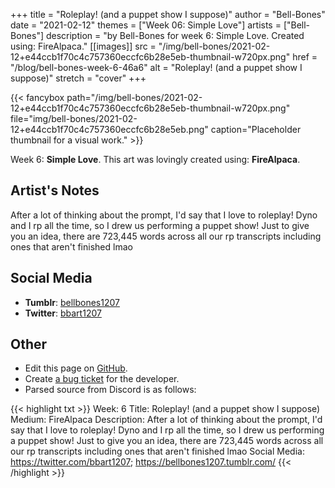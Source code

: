 +++
title =       "Roleplay! (and a puppet show I suppose)"
author =      "Bell-Bones"
date =        "2021-02-12"
themes =      ["Week 06: Simple Love"]
artists =     ["Bell-Bones"]
description = "by Bell-Bones for week 6: Simple Love. Created using: FireAlpaca."
[[images]]
      src = "/img/bell-bones/2021-02-12+e44ccb1f70c4c757360eccfc6b28e5eb-thumbnail-w720px.png"
      href = "/blog/bell-bones-week-6-46a6"
      alt = "Roleplay! (and a puppet show I suppose)"
      stretch = "cover"
+++


{{< fancybox path="/img/bell-bones/2021-02-12+e44ccb1f70c4c757360eccfc6b28e5eb-thumbnail-w720px.png" file="img/bell-bones/2021-02-12+e44ccb1f70c4c757360eccfc6b28e5eb.png" caption="Placeholder thumbnail for a visual work." >}}


Week 6: **Simple Love**. This art was lovingly created using: **FireAlpaca**.

## Artist's Notes

After a lot of thinking about the prompt, I'd say that I love to roleplay! Dyno and I rp all the time, so I drew us performing a puppet show! Just to give you an idea, there are 723,445 words across all our rp transcripts including ones that aren't finished lmao

## Social Media

- **Tumblr**: <a href='https://bellbones1207.tumblr.com' target='_blank'>bellbones1207</a>
- **Twitter**: <a href='https://twitter.com/bbart1207' target='_blank'>bbart1207</a>

## Other

- Edit this page on [GitHub](https://github.com/teaminkling/web-refresh/edit/main/content/blog/bell-bones-week-6-46a6.md).
- Create [a bug ticket](https://github.com/teaminkling/web-refresh/issues/new?assignees=&labels=bug&template=problem-report.md&title=) for the developer.
- Parsed source from Discord is as follows:

{{< highlight txt >}}
Week: 6
Title: Roleplay! (and a puppet show I suppose)
Medium: FireAlpaca
Description: After a lot of thinking about the prompt, I'd say that I love to roleplay! Dyno and I rp all the time, so I drew us performing a puppet show! Just to give you an idea, there are 723,445 words across all our rp transcripts including ones that aren't finished lmao
Social Media: https://twitter.com/bbart1207; https://bellbones1207.tumblr.com/
{{< /highlight >}}